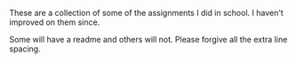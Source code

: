 
These are a collection of some of the assignments I did in school. I haven't improved on them since.

Some will have a readme and others will not. Please forgive all the extra line spacing.
